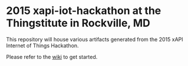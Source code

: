 # 2015 xapi-iot-hackathon at the Thingstitute in Rockville, MD

This repository will house various artifacts generated from the 2015 xAPI Internet of Things Hackathon.

Please refer to the [wiki](https://github.com/xAPI-Hackathons/xapi-iot-hackathon/wiki) to get started.
